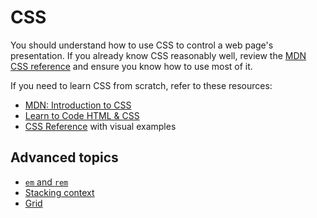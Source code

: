 # CSS

You should understand how to use CSS to control a web page's presentation. If you already know CSS reasonably well, review the [MDN CSS reference](https://developer.mozilla.org/en-US/docs/Web/CSS/Reference) and ensure you know how to use most of it.

If you need to learn CSS from scratch, refer to these resources:

* [MDN: Introduction to CSS](https://developer.mozilla.org/en-US/docs/Learn/CSS/Introduction_to_CSS)
* [Learn to Code HTML & CSS](https://learn.shayhowe.com/html-css/getting-to-know-css/)
* [CSS Reference](http://cssreference.io/) with visual examples

## Advanced topics

* [`em` and `rem`](https://webdesign.tutsplus.com/tutorials/comprehensive-guide-when-to-use-em-vs-rem--cms-23984)
* [Stacking context](https://developer.mozilla.org/en-US/docs/Web/CSS/CSS_Positioning/Understanding_z_index/The_stacking_context)
* [Grid](https://gridbyexample.com/)
